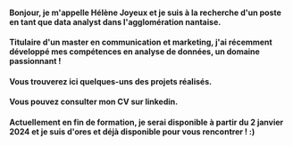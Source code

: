 #### Bonjour, je m'appelle Hélène Joyeux et je suis à la recherche d'un poste en tant que data analyst dans l'agglomération nantaise.
#### Titulaire d'un master en communication et marketing, j'ai récemment développé mes compétences en analyse de données, un domaine passionnant !
#### Vous trouverez ici quelques-uns des projets réalisés.
#### Vous pouvez consulter mon CV sur linkedin.
#### Actuellement en fin de formation, je serai disponible à partir du 2 janvier 2024 et je suis d'ores et déjà disponible pour vous rencontrer ! :)



<!---
Helene-Joyeux/Helene-Joyeux is a ✨ special ✨ repository because its `README.md` (this file) appears on your GitHub profile.
You can click the Preview link to take a look at your changes.
--->
